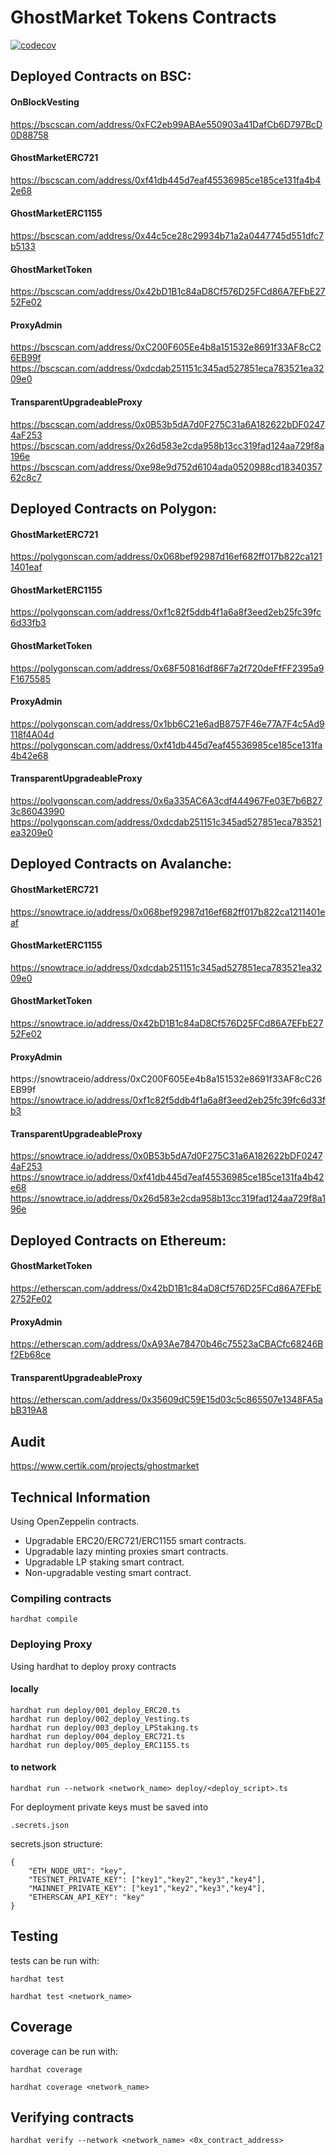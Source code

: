 
# GhostMarket Tokens Contracts

[![codecov](https://codecov.io/github/OnBlockIO/evm-tokens-contracts/branch/master/graph/badge.svg?token=SHNSP3GCXL)](https://codecov.io/github/OnBlockIO/evm-tokens-contracts)

## Deployed Contracts on BSC:

#### OnBlockVesting
https://bscscan.com/address/0xFC2eb99ABAe550903a41DafCb6D797BcD0D88758

#### GhostMarketERC721
https://bscscan.com/address/0xf41db445d7eaf45536985ce185ce131fa4b42e68

#### GhostMarketERC1155
https://bscscan.com/address/0x44c5ce28c29934b71a2a0447745d551dfc7b5133

#### GhostMarketToken
https://bscscan.com/address/0x42bD1B1c84aD8Cf576D25FCd86A7EFbE2752Fe02

#### ProxyAdmin
https://bscscan.com/address/0xC200F605Ee4b8a151532e8691f33AF8cC26EB99f
https://bscscan.com/address/0xdcdab251151c345ad527851eca783521ea3209e0

#### TransparentUpgradeableProxy
https://bscscan.com/address/0x0B53b5dA7d0F275C31a6A182622bDF02474aF253
https://bscscan.com/address/0x26d583e2cda958b13cc319fad124aa729f8a196e
https://bscscan.com/address/0xe98e9d752d6104ada0520988cd1834035762c8c7

## Deployed Contracts on Polygon:

#### GhostMarketERC721
https://polygonscan.com/address/0x068bef92987d16ef682ff017b822ca1211401eaf

#### GhostMarketERC1155
https://polygonscan.com/address/0xf1c82f5ddb4f1a6a8f3eed2eb25fc39fc6d33fb3

#### GhostMarketToken
https://polygonscan.com/address/0x68F50816df86F7a2f720deFfFF2395a9F1675585

#### ProxyAdmin
https://polygonscan.com/address/0x1bb6C21e6adB8757F46e77A7F4c5Ad9118f4A04d
https://polygonscan.com/address/0xf41db445d7eaf45536985ce185ce131fa4b42e68

#### TransparentUpgradeableProxy
https://polygonscan.com/address/0x6a335AC6A3cdf444967Fe03E7b6B273c86043990
https://polygonscan.com/address/0xdcdab251151c345ad527851eca783521ea3209e0

## Deployed Contracts on Avalanche:

#### GhostMarketERC721
https://snowtrace.io/address/0x068bef92987d16ef682ff017b822ca1211401eaf

#### GhostMarketERC1155
https://snowtrace.io/address/0xdcdab251151c345ad527851eca783521ea3209e0

#### GhostMarketToken
https://snowtrace.io/address/0x42bD1B1c84aD8Cf576D25FCd86A7EFbE2752Fe02

#### ProxyAdmin
https://snowtraceio/address/0xC200F605Ee4b8a151532e8691f33AF8cC26EB99f
https://snowtrace.io/address/0xf1c82f5ddb4f1a6a8f3eed2eb25fc39fc6d33fb3

#### TransparentUpgradeableProxy
https://snowtrace.io/address/0x0B53b5dA7d0F275C31a6A182622bDF02474aF253
https://snowtrace.io/address/0xf41db445d7eaf45536985ce185ce131fa4b42e68
https://snowtrace.io/address/0x26d583e2cda958b13cc319fad124aa729f8a196e

## Deployed Contracts on Ethereum:

#### GhostMarketToken
https://etherscan.com/address/0x42bD1B1c84aD8Cf576D25FCd86A7EFbE2752Fe02

#### ProxyAdmin
https://etherscan.com/address/0xA93Ae78470b46c75523aCBACfc68246Bf2Eb68ce

#### TransparentUpgradeableProxy
https://etherscan.com/address/0x35609dC59E15d03c5c865507e1348FA5abB319A8

## Audit
https://www.certik.com/projects/ghostmarket

## Technical Information
Using OpenZeppelin contracts.
- Upgradable ERC20/ERC721/ERC1155 smart contracts.
- Upgradable lazy minting proxies smart contracts.
- Upgradable LP staking smart contract.
- Non-upgradable vesting smart contract.

### Compiling contracts
```
hardhat compile
```

### Deploying Proxy
Using hardhat to deploy proxy contracts

#### locally
```
hardhat run deploy/001_deploy_ERC20.ts
hardhat run deploy/002_deploy_Vesting.ts
hardhat run deploy/003_deploy_LPStaking.ts
hardhat run deploy/004_deploy_ERC721.ts
hardhat run deploy/005_deploy_ERC1155.ts
```

#### to network
```
hardhat run --network <network_name> deploy/<deploy_script>.ts
```
For deployment private keys must be saved into

```
.secrets.json
```

secrets.json structure:

```
{
    "ETH_NODE_URI": "key",
    "TESTNET_PRIVATE_KEY": ["key1","key2","key3","key4"],
    "MAINNET_PRIVATE_KEY": ["key1","key2","key3","key4"],
    "ETHERSCAN_API_KEY": "key"
}
```

## Testing
tests can be run with:

```
hardhat test
```

```
hardhat test <network_name>
```

## Coverage
coverage can be run with:

```
hardhat coverage
```

```
hardhat coverage <network_name>
```

## Verifying contracts
```
hardhat verify --network <network_name> <0x_contract_address>
```


